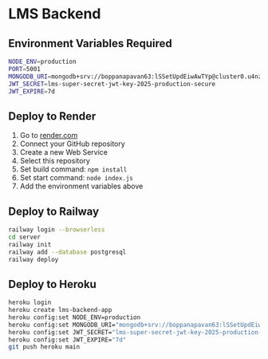 # LMS Backend

## Environment Variables Required

```bash
NODE_ENV=production
PORT=5001
MONGODB_URI=mongodb+srv://boppanapavan63:lSSetUpdEiwAwTYp@cluster0.u4nzwts.mongodb.net/lms?retryWrites=true&w=majority&appName=Cluster0
JWT_SECRET=lms-super-secret-jwt-key-2025-production-secure
JWT_EXPIRE=7d
```

## Deploy to Render

1. Go to [render.com](https://render.com)
2. Connect your GitHub repository
3. Create a new Web Service
4. Select this repository
5. Set build command: `npm install`
6. Set start command: `node index.js`
7. Add the environment variables above

## Deploy to Railway

```bash
railway login --browserless
cd server
railway init
railway add --database postgresql
railway deploy
```

## Deploy to Heroku

```bash
heroku login
heroku create lms-backend-app
heroku config:set NODE_ENV=production
heroku config:set MONGODB_URI="mongodb+srv://boppanapavan63:lSSetUpdEiwAwTYp@cluster0.u4nzwts.mongodb.net/lms?retryWrites=true&w=majority&appName=Cluster0"
heroku config:set JWT_SECRET="lms-super-secret-jwt-key-2025-production-secure"
heroku config:set JWT_EXPIRE="7d"
git push heroku main
```
